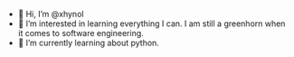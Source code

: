 - 👋 Hi, I’m @xhynol
- 👀 I’m interested in learning everything I can. I am still a greenhorn when it comes to software engineering.
- 🌱 I’m currently learning about python.


<!---
xhynol/xhynol is a ✨ special ✨ repository because its `README.md` (this file) appears on your GitHub profile.
You can click the Preview link to take a look at your changes.
--->
